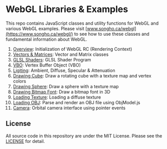# WebGL Libraries & Examples
This repo contains JavaScript classes and utility functions for WebGL and various WebGL examples. Please visit [www.songho.ca/webgl](https://www.songho.ca/webgl/) to see how to use these classes and fundamental information about WebGL.

1. [Overview](https://www.songho.ca/webgl/webgl_overview.html): Initialization of WebGL RC (Rendering Context)
2. [Vectors & Matrices](https://www.songho.ca/webgl/webgl_vectormatrix.html): Vector and Matrix classes
3. [GLSL Shaders](https://www.songho.ca/webgl/webgl_shader.html): GLSL Shader Program
4. [VBO](https://www.songho.ca/webgl/webgl_vbo.html): Vertex Buffer Object (VBO)
5. [Ligiting](https://www.songho.ca/webgl/webgl_light.html): Ambient, Diffuse, Specular & Attenuation
6. [Drawing Cube](https://www.songho.ca/webgl/webgl_cube.html): Draw a rotating cube with a texture map and vertex colors
7. [Drawing Sphere](https://www.songho.ca/webgl/webgl_sphere.html): Draw a sphere with a texture map
8. [Drawing Bitmap Font](https://www.songho.ca/webgl/webgl_font.html): Draw a bitmap font in 3D
9. [Loading Texture](https://www.songho.ca/webgl/webgl_texture.html): Loading a diffuse texture
10. [Loading OBJ](https://www.songho.ca/webgl/webgl_obj.html): Parse and render an OBJ file using ObjModel.js
11. [Camera](https://www.songho.ca/webgl/webgl_camera.html): Orbital camera interface using pointer events



## License
All source code in this repository are under the MIT License. Please see the [LICENSE](LICENSE) for detail.
